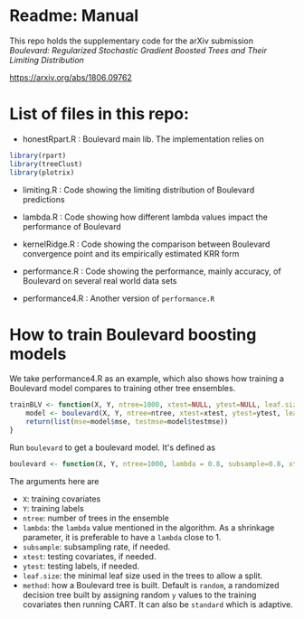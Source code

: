 # Readme: Manual

This repo holds the supplementary code for the arXiv submission *Boulevard: Regularized Stochastic Gradient Boosted Trees and Their Limiting Distribution*

https://arxiv.org/abs/1806.09762

# List of files in this repo:

+ honestRpart.R : Boulevard main lib. The implementation relies on 
```r
library(rpart)
library(treeClust)
library(plotrix)
```

+ limiting.R : Code showing the limiting distribution of Boulevard predictions

+ lambda.R : Code showing how different lambda values impact the performance of Boulevard

+ kernelRidge.R : Code showing the comparison between Boulevard convergence point and its empirically estimated KRR form 

+ performance.R : Code showing the performance, mainly accuracy, of Boulevard on several real world data sets

+ performance4.R : Another version of `performance.R`

# How to train Boulevard boosting models

We take performance4.R as an example, which also shows how training a Boulevard model compares to training other tree ensembles.

```r
trainBLV <- function(X, Y, ntree=1000, xtest=NULL, ytest=NULL, leaf.size=10, subsample=0.8, method="random") {
    model <- boulevard(X, Y, ntree=ntree, xtest=xtest, ytest=ytest, leaf.size=leaf.size, subsample=subsample, method=method)
    return(list(mse=model$mse, testmse=model$testmse))
}
```

Run `boulevard` to get a boulevard model. It's defined as
```r
boulevard <- function(X, Y, ntree=1000, lambda = 0.8, subsample=0.8, xtest=NULL, ytest=NULL, leaf.size=10, method="random")
```
The arguments here are
+ `X`: training covariates
+ `Y`: training labels
+ `ntree`: number of trees in the ensemble
+ `lambda`: the `lambda` value mentioned in the algorithm. As a shrinkage parameter, it is preferable to have a `lambda` close to 1.
+ `subsample`: subsampling rate, if needed.
+ `xtest`: testing covariates, if needed.
+ `ytest`: testing labels, if needed.
+ `leaf.size`: the minimal leaf size used in the trees to allow a split.
+ `method`: how a Boulevard tree is built. Default is `random`, a randomized decision tree built by assigning random `y` values to the training covariates then running CART. It can also be `standard` which is adaptive.



